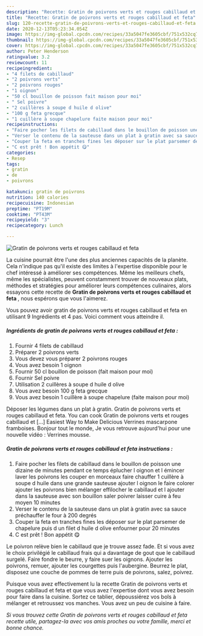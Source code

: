 ```yaml
---
description: "Recette: Gratin de poivrons verts et rouges cabillaud et feta"
title: "Recette: Gratin de poivrons verts et rouges cabillaud et feta"
slug: 120-recette-gratin-de-poivrons-verts-et-rouges-cabillaud-et-feta
date: 2020-12-13T05:23:34.054Z
image: https://img-global.cpcdn.com/recipes/33a5047fe3605cbf/751x532cq70/gratin-de-poivrons-verts-et-rouges-cabillaud-et-feta-photo-principale-de-la-recette.jpg
thumbnail: https://img-global.cpcdn.com/recipes/33a5047fe3605cbf/751x532cq70/gratin-de-poivrons-verts-et-rouges-cabillaud-et-feta-photo-principale-de-la-recette.jpg
cover: https://img-global.cpcdn.com/recipes/33a5047fe3605cbf/751x532cq70/gratin-de-poivrons-verts-et-rouges-cabillaud-et-feta-photo-principale-de-la-recette.jpg
author: Peter Henderson
ratingvalue: 3.2
reviewcount: 11
recipeingredient:
- "4 filets de cabillaud"
- "2 poivrons verts"
- "2 poivrons rouges"
- "1 oignon"
- "50 cl bouillon de poisson fait maison pour moi"
- " Sel poivre"
- "2 cuillères à soupe d huile d olive"
- "100 g feta grecque"
- "1 cuillère à soupe chapelure faite maison pour moi"
recipeinstructions:
- "Faire pocher les filets de cabillaud dans le bouillon de poisson une dizaine de minutes pendant ce temps éplucher l oignon et l émincer laver les poivrons les couper en morceaux faire chauffer 1 cuillère à soupe d huile dans une grande sauteuse ajouter l oignon le faire colorer ajouter les poivrons bien mélanger effilocher le cabillaud et l ajouter dans la sauteuse avec son bouillon saler poivrer laisser cuire à feu moyen 10 minutes"
- "Verser le contenu de la sauteuse dans un plat à gratin avec sa sauce préchauffer le four à 200 degrés"
- "Couper la feta en tranches fines les déposer sur le plat parsemer de chapelure puis d un filet d huile d olive enfourner pour 20 minutes"
- "C est prêt ! Bon appétit 😋"
categories:
- Resep
tags:
- gratin
- de
- poivrons

katakunci: gratin de poivrons 
nutrition: 140 calories
recipecuisine: Indonesian
preptime: "PT19M"
cooktime: "PT43M"
recipeyield: "3"
recipecategory: Lunch

---
```



![Gratin de poivrons verts et rouges cabillaud et feta](https://img-global.cpcdn.com/recipes/33a5047fe3605cbf/751x532cq70/gratin-de-poivrons-verts-et-rouges-cabillaud-et-feta-photo-principale-de-la-recette.jpg)

La cuisine pourrait être l'une des plus anciennes capacités de la planète. Cela n'indique pas qu'il existe des limites à l'expertise disponible pour le chef intéressé à améliorer ses compétences. Même les meilleurs chefs, même les spécialistes, peuvent constamment trouver de nouveaux plats, méthodes et stratégies pour améliorer leurs compétences culinaires, alors essayons cette recette de <strong> Gratin de poivrons verts et rouges cabillaud et feta </strong>, nous espérons que vous l'aimerez.

<!--inarticleads1-->

Vous pouvez avoir gratin de poivrons verts et rouges cabillaud et feta en utilisant 9 Ingrédients et 4 pas. Voici comment vous atteindre il.

##### Ingrédients de gratin de poivrons verts et rouges cabillaud et feta :

1. Fournir 4 filets de cabillaud
1. Préparer 2 poivrons verts
1. Vous devez vous préparer 2 poivrons rouges
1. Vous avez besoin 1 oignon
1. Fournir 50 cl bouillon de poisson (fait maison pour moi)
1. Fournir  Sel poivre
1. Utilisation 2 cuillères à soupe d huile d olive
1. Vous avez besoin 100 g feta grecque
1. Vous avez besoin 1 cuillère à soupe chapelure (faite maison pour moi)


Déposer les légumes dans un plat à gratin. Gratin de poivrons verts et rouges cabillaud et feta. You can cook Gratin de poivrons verts et rouges cabillaud et […] Easiest Way to Make Delicious Verrines mascarpone framboises. Bonjour tout le monde, Je vous retrouve aujourd&#39;hui pour une nouvelle vidéo : Verrines mousse. 

<!--inarticleads2-->

##### Gratin de poivrons verts et rouges cabillaud et feta instructions :

1. Faire pocher les filets de cabillaud dans le bouillon de poisson une dizaine de minutes pendant ce temps éplucher l oignon et l émincer laver les poivrons les couper en morceaux faire chauffer 1 cuillère à soupe d huile dans une grande sauteuse ajouter l oignon le faire colorer ajouter les poivrons bien mélanger effilocher le cabillaud et l ajouter dans la sauteuse avec son bouillon saler poivrer laisser cuire à feu moyen 10 minutes
1. Verser le contenu de la sauteuse dans un plat à gratin avec sa sauce préchauffer le four à 200 degrés
1. Couper la feta en tranches fines les déposer sur le plat parsemer de chapelure puis d un filet d huile d olive enfourner pour 20 minutes
1. C est prêt ! Bon appétit 😋


Le poivron relève bien le cabillaud que je trouve assez fade. Et si vous avez le choix privilégié le cabillaud frais qui a davantage de gout que le cabillaud surgelé. Faire fondre le beurre, y faire suer les oignons. Ajouter les poivrons, remuer, ajouter les courgettes puis l&#39;aubergine. Beurrez le plat, disposez une couche de pommes de terre puis de poivrons, salez, poivrez. 

<!--inarticleads1-->

<p>
Puisque vous avez effectivement lu la recette Gratin de poivrons verts et rouges cabillaud et feta et que vous avez l'expertise dont vous avez besoin pour faire dans la cuisine. Sortez ce tablier, dépoussiérez vos bols à mélanger et retroussez vos manches. Vous avez un peu de cuisine à faire.
</p>

<p>
<i>Si vous trouvez cette Gratin de poivrons verts et rouges cabillaud et feta recette utile, partagez-la avec vos amis proches ou votre famille, merci et bonne chance.</i>
</p>
